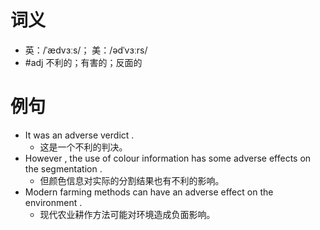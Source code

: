 # 词义
- 英：/ˈædvɜːs/； 美：/ədˈvɜːrs/
- #adj 不利的；有害的；反面的
# 例句
- It was an adverse verdict .
	- 这是一个不利的判决。
- However , the use of colour information has some adverse effects on the segmentation .
	- 但颜色信息对实际的分割结果也有不利的影响。
- Modern farming methods can have an adverse effect on the environment .
	- 现代农业耕作方法可能对环境造成负面影响。
